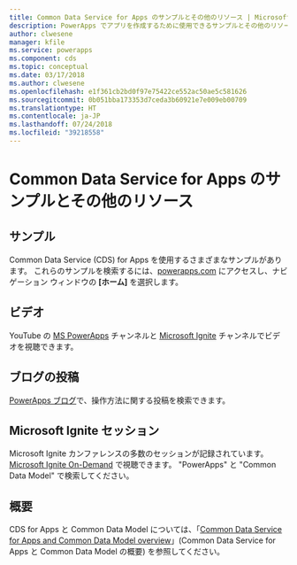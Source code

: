 ```yaml
---
title: Common Data Service for Apps のサンプルとその他のリソース | Microsoft Docs
description: PowerApps でアプリを作成するために使用できるサンプルとその他のリソースです。
author: clwesene
manager: kfile
ms.service: powerapps
ms.component: cds
ms.topic: conceptual
ms.date: 03/17/2018
ms.author: clwesene
ms.openlocfilehash: e1f361cb2bd0f97e75422ce552ac50ae5c581626
ms.sourcegitcommit: 0b051bba173353d7ceda3b60921e7e009eb00709
ms.translationtype: HT
ms.contentlocale: ja-JP
ms.lasthandoff: 07/24/2018
ms.locfileid: "39218558"
---
```

# <a name="samples-and-other-resources-for-common-data-service-for-apps"></a>Common Data Service for Apps のサンプルとその他のリソース
## <a name="samples"></a>サンプル
Common Data Service (CDS) for Apps を使用するさまざまなサンプルがあります。 これらのサンプルを検索するには、[powerapps.com](https://web.powerapps.com?utm_source=padocs&utm_medium=linkinadoc&utm_campaign=referralsfromdoc) にアクセスし、ナビゲーション ウィンドウの **[ホーム]** を選択します。

## <a name="videos"></a>ビデオ
YouTube の [MS PowerApps](https://www.youtube.com/channel/UCGfWR2ekfRFckLjev6eQYLg) チャンネルと [Microsoft Ignite](https://www.youtube.com/channel/UCrhJmfAGQ5K81XQ8_od1iTg) チャンネルでビデオを視聴できます。

## <a name="blog-posts"></a>ブログの投稿
[PowerApps ブログ](https://powerapps.microsoft.com/blog/)で、操作方法に関する投稿を検索できます。

## <a name="microsoft-ignite-sessions"></a>Microsoft Ignite セッション
Microsoft Ignite カンファレンスの多数のセッションが記録されています。[Microsoft Ignite On-Demand](https://myignite.microsoft.com/videos) で視聴できます。 "PowerApps" と "Common Data Model" で検索してください。

## <a name="overview"></a>概要
CDS for Apps と Common Data Model については、「[Common Data Service for Apps and Common Data Model overview](https://docs.microsoft.com/common-data-service/entity-reference/security-model)」(Common Data Service for Apps と Common Data Model の概要) を参照してください。

